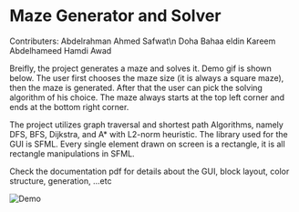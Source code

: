 # Maze Generator and Solver

Contributers:
Abdelrahman Ahmed Safwat\n
Doha Bahaa eldin
Kareem Abdelhameed
Hamdi Awad

Breifly, the project generates a maze and solves it. Demo gif is shown below. The user first chooses the maze size (it is always a square maze), then the maze is generated. After that the user can pick the solving algorithm of his choice. The maze always starts at the top left corner and ends at the bottom right corner.

The project utilizes graph traversal and shortest path Algorithms, namely DFS, BFS, Dijkstra, and A* with L2-norm heuristic. The library used for the GUI is SFML. Every single element drawn on screen is a rectangle, it is all rectangle manipulations in SFML.

Check the documentation pdf for details about the GUI, block layout, color structure, generation, ...etc

![Demo](demo.gif)
